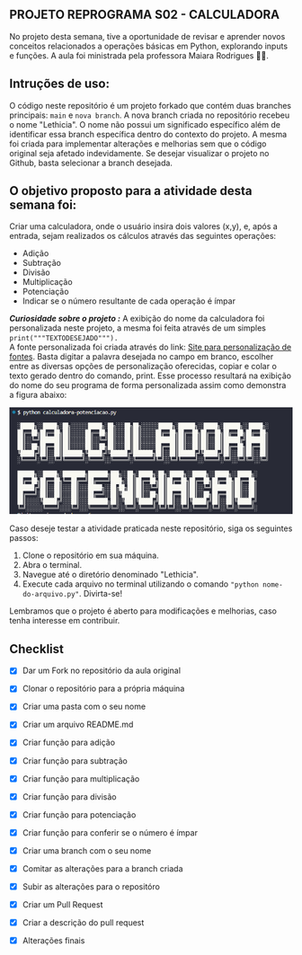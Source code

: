 ## PROJETO REPROGRAMA S02 - CALCULADORA


No projeto desta semana, tive a oportunidade de revisar e aprender novos conceitos relacionados a operações básicas em Python, explorando inputs e funções. A aula foi ministrada pela professora Maiara Rodrigues 👧🏻.

## Intruções de uso:
O código neste repositório é um projeto forkado que contém duas branches principais: `main` e `nova branch`. A nova branch criada no repositório recebeu o nome "Lethicia". O nome não possui um significado específico além de identificar essa branch específica dentro do contexto do projeto.
A mesma foi criada para implementar alterações e melhorias sem que o código original seja afetado indevidamente. Se desejar visualizar o projeto no Github, basta selecionar a branch desejada.


## O objetivo proposto para a atividade desta semana foi:

Criar uma calculadora, onde o usuário insira dois valores (x,y), e, após a entrada, sejam realizados os cálculos através das seguintes operações:

-   Adição
-   Subtração
-   Divisão
-   Multiplicação
-   Potenciação
- Indicar se o número resultante de cada operação é ímpar

***Curiosidade sobre o projeto :***
A exibição do nome da calculadora foi personalizada neste projeto, a mesma foi feita através de um simples `print("""TEXTODESEJADO""").`  
A fonte personalizada foi criada através do link: [Site para personalização de fontes](https://fsymbols.com/generators/blocky/). 
Basta digitar a palavra desejada no campo em branco, escolher entre as diversas opções de personalização oferecidas, copiar e colar o texto gerado dentro do comando, print. Esse processo resultará na exibição do nome do seu programa de forma personalizada assim como demonstra a figura abaixo: 

<img src="/Lethicia-Asevedo/assets/print-prompt.png" alt="Imagem prompt personalizado" />

Caso deseje testar a atividade praticada neste repositório, siga os seguintes passos:

1. Clone o repositório em sua máquina.
2. Abra o terminal.
3. Navegue até o diretório denominado "Lethicia".
4. Execute cada arquivo no terminal utilizando o comando `"python nome-do-arquivo.py"`.
Divirta-se!

Lembramos que o projeto é aberto para modificações e melhorias, caso tenha interesse em contribuir.

## Checklist

 - [x] Dar um Fork no repositório da aula original 
 - [x] Clonar o repositório para a própria máquina
 - [x] Criar uma pasta com o seu nome 
 - [x] Criar um arquivo README.md
 - [x] Criar função para adição
 - [x] Criar função para subtração 
 - [x] Criar função para multiplicação
 - [x] Criar função para divisão 
 - [x] Criar função para potenciação
 - [x] Criar função para conferir se o número é ímpar
 - [x] Criar uma branch com o seu nome 
 - [x] Comitar as alterações para a branch criada 
 - [x] Subir as alterações para o repositóro
 - [x] Criar um Pull Request
 - [x] Criar a descrição do pull request 
 - [x] Alterações finais


